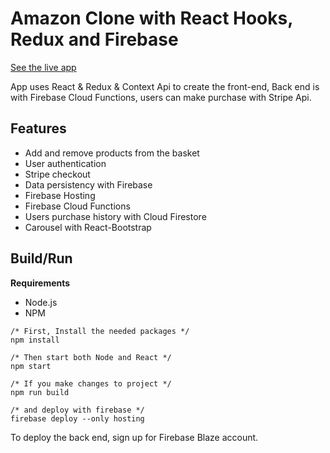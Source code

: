 # Amazon Clone with React Hooks, Redux and Firebase 

[See the live app](https://ch-71634.web.app/)


App uses React & Redux & Context Api to create the front-end, Back end is with Firebase Cloud Functions, users can make purchase with Stripe Api.

## Features

- Add and remove products from the basket
- User authentication
- Stripe checkout 
- Data persistency with Firebase
- Firebase Hosting
- Firebase Cloud Functions
- Users purchase history with Cloud Firestore 
- Carousel with React-Bootstrap


## Build/Run

**Requirements**

- Node.js
- NPM

```
/* First, Install the needed packages */
npm install

/* Then start both Node and React */
npm start

/* If you make changes to project */
npm run build

/* and deploy with firebase */
firebase deploy --only hosting
``` 

To deploy the back end, sign up for Firebase Blaze account.

